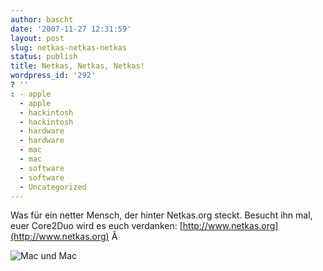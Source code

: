 ```yaml
---
author: bascht
date: '2007-11-27 12:31:59'
layout: post
slug: netkas-netkas-netkas
status: publish
title: Netkas, Netkas, Netkas!
wordpress_id: '292'
? ''
: - apple
  - apple
  - hackintosh
  - hackintosh
  - hardware
  - hardware
  - mac
  - mac
  - software
  - software
  - Uncategorized
---
```


Was für ein netter Mensch, der hinter Netkas.org steckt. Besucht
ihn mal, euer Core2Duo wird es euch verdanken:
[http://www.netkas.org](http://www.netkas.org) Â
[](http://www.bascht.com/uploads/2007/11/ba270015.JPG "Mac und Mac")

![Mac und Mac](http://www.bascht.com/uploads/2007/11/ba270015.JPG)



